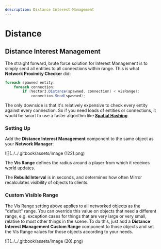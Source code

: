 ```yaml
---
description: Distance Interest Management
---
```


# Distance

## Distance Interest Management

The straight forward, brute force solution for Interest Management is to simply send all entities to all connections within range. This is what **Network Proximity Checker** did:

```csharp
foreach spawned entity:
    foreach connection:
        if (Vector3.Distance(spawned, connection) < visRange):
            connection.Send(spawned);
```

The only downside is that it's relatively expensive to check every entity against every connection. So if you need loads of entities or connections, it would be smart to use a faster algorithm like [**Spatial Hashing**](spatial-hashing.md).

### Setting Up

Add the **Distance Interest Management** component to the same object as your **Network Manager**:

![](../../.gitbook/assets/image (122).png)

The **Vis Range** defines the radius around a player from which it receives world updates.

The **Rebuild Interval** is in seconds, and determines how often Mirror recalculates visibility of objects to clients.

### Custom Visible Range

The Vis Range setting above applies to all networked objects as the "default" range. You can override this value on objects that need a different range, e.g. exception cases for things that are very large or very small, relative to most other things in the scene. To do this, just add a **Distance Interest Management Custom Range** component to those objects and set the Vis Range values for those objects according to your needs.

![](../../.gitbook/assets/image (20).png)
